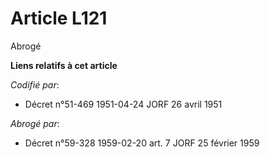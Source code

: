 # Article L121

Abrogé

**Liens relatifs à cet article**

_Codifié par_:

  - Décret n°51-469 1951-04-24 JORF 26 avril 1951

_Abrogé par_:

  - Décret n°59-328 1959-02-20 art. 7 JORF 25 février 1959
